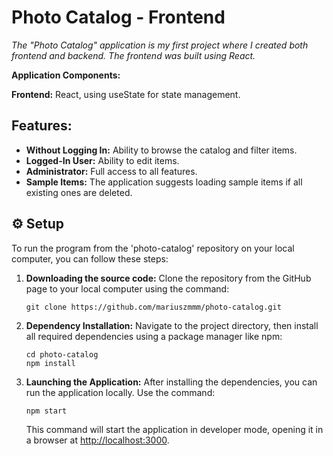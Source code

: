 # Photo Catalog - Frontend

*The "Photo Catalog" application is my first project where I created both frontend and backend. The frontend was built using React.*

**Application Components:**

**Frontend:** React, using useState for state management.

## Features:
- **Without Logging In:** Ability to browse the catalog and filter items.
- **Logged-In User:** Ability to edit items.
- **Administrator:** Full access to all features.
- **Sample Items:** The application suggests loading sample items if all existing ones are deleted.

## ⚙ Setup
To run the program from the 'photo-catalog' repository on your local computer, you can follow these steps:

1. **Downloading the source code:**
   Clone the repository from the GitHub page to your local computer using the command:
   ```commandline
   git clone https://github.com/mariuszmmm/photo-catalog.git
   ```

2. **Dependency Installation:**
   Navigate to the project directory, then install all required dependencies using a package manager like npm:
   ```commandline
   cd photo-catalog
   npm install
   ```

3. **Launching the Application:**
   After installing the dependencies, you can run the application locally. Use the command:
   ```commandline
   npm start
   ```
   This command will start the application in developer mode, opening it in a browser at [http://localhost:3000](http://localhost:3000).
